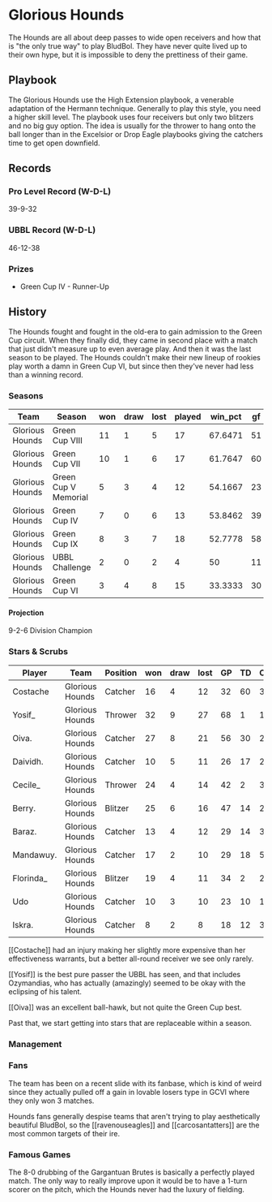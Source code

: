 # Glorious Hounds

The Hounds are all about deep passes to wide open receivers and how that is "the only true way" to play BludBol. They have never quite lived up to their own hype, but it is impossible to deny the prettiness of their game.

## Playbook

The Glorious Hounds use the High Extension playbook, a venerable adaptation of the Hermann technique. Generally to play this style, you need a higher skill level. The playbook uses four receivers but only two blitzers and no big guy option. The idea is usually for the thrower to hang onto the ball longer than in the Excelsior or Drop Eagle playbooks giving the catchers time to get open downfield.

## Records

### Pro Level Record (W-D-L)

39-9-32

### UBBL Record (W-D-L)

46-12-38

### Prizes

* Green Cup IV - Runner-Up 

## History

The Hounds fought and fought in the old-era to gain admission to the Green Cup circuit. When they finally did, they came in second place with a match that just didn't measure up to even average play. And then it was the last season to be played. The Hounds couldn't make their new lineup of rookies play worth a damn in Green Cup VI, but since then they've never had less than a winning record.

### Seasons

| Team            | Season               | won  | draw | lost | played | win_pct | gf   | ga   | cas  | tcdiff | ff   |
|-----------------|----------------------|------|------|------|--------|---------|------|------|------|--------|------|
| Glorious Hounds | Green Cup VIII       |   11 |    1 |    5 |     17 | 67.6471 |   51 |   27 |   11 |    -20 |    2 |
| Glorious Hounds | Green Cup VII        |   10 |    1 |    6 |     17 | 61.7647 |   60 |   37 |   16 |    -18 |    3 |
| Glorious Hounds | Green Cup V Memorial |    5 |    3 |    4 |     12 | 54.1667 |   23 |   16 |   14 |     -6 |   -2 |
| Glorious Hounds | Green Cup IV         |    7 |    0 |    6 |     13 | 53.8462 |   39 |   35 |   14 |     -9 |    0 |
| Glorious Hounds | Green Cup IX         |    8 |    3 |    7 |     18 | 52.7778 |   58 |   49 |   14 |    -22 |   -1 |
| Glorious Hounds | UBBL Challenge       |    2 |    0 |    2 |      4 |      50 |   11 |   12 |    2 |     -8 |    1 |
| Glorious Hounds | Green Cup VI         |    3 |    4 |    8 |     15 | 33.3333 |   30 |   33 |   15 |    -13 |    1 |

#### Projection

9-2-6 Division Champion

### Stars & Scrubs

| Player       | Team        | Position  | won  | draw | lost | GP   | TD   | Comp | Ints | BH   | SI   | Ki   | MVP  | SPP  |
|--------------|-------------|---------------|------|------|------|------|------|------|------|------|------|------|------|------|
| Costache  | Glorious Hounds | Catcher  |   16 |    4 |   12 |   32 |   60 |    3 |    0 |    0 |    0 |    0 |    2 |  193 |
| Yosif_    | Glorious Hounds | Thrower  |   32 |    9 |   27 |   68 |    1 |  159 |    2 |    0 |    0 |    0 |    2 |  176 |
| Oiva.     | Glorious Hounds | Catcher  |   27 |    8 |   21 |   56 |   30 |   29 |    8 |    3 |    0 |    0 |    3 |  156 |
| Daividh.  | Glorious Hounds | Catcher  |   10 |    5 |   11 |   26 |   17 |    2 |    1 |    1 |    1 |    0 |    4 |   79 |
| Cecile_   | Glorious Hounds | Thrower  |   24 |    4 |   14 |   42 |    2 |   34 |    1 |    1 |    0 |    0 |    7 |   79 |
| Berry.    | Glorious Hounds | Blitzer  |   25 |    6 |   16 |   47 |   14 |    2 |    0 |    4 |    1 |    2 |    4 |   78 |
| Baraz.    | Glorious Hounds | Catcher  |   13 |    4 |   12 |   29 |   14 |    3 |    2 |    1 |    1 |    1 |    4 |   75 |
| Mandawuy. | Glorious Hounds | Catcher  |   17 |    2 |   10 |   29 |   18 |    5 |    1 |    1 |    0 |    0 |    1 |   68 |
| Florinda_ | Glorious Hounds | Blitzer  |   19 |    4 |   11 |   34 |    2 |    2 |    2 |    3 |    2 |    2 |    7 |   61 |
| Udo       | Glorious Hounds | Catcher  |   10 |    3 |   10 |   23 |   10 |   14 |    0 |    1 |    0 |    0 |    3 |   61 |
| Iskra.    | Glorious Hounds | Catcher  |    8 |    2 |    8 |   18 |   12 |    3 |    0 |    1 |    0 |    0 |    1 |   46 |

[[Costache]] had an injury making her slightly more expensive than her effectiveness warrants, but a better all-round receiver we see only rarely.

[[Yosif]] is the best pure passer the UBBL has seen, and that includes Ozymandias, who has actually (amazingly) seemed to be okay with the eclipsing of his talent.

[[Oiva]] was an excellent ball-hawk, but not quite the Green Cup best.

Past that, we start getting into stars that are replaceable within a season.  

### Management

### Fans

The team has been on a recent slide with its fanbase, which is kind of weird since they actually pulled off a gain in lovable losers type in GCVI where they only won 3 matches.

Hounds fans generally despise teams that aren't trying to play aesthetically beautiful BludBol, so the [[ravenouseagles]] and [[carcosantatters]] are the most common targets of their ire.

### Famous Games

The 8-0 drubbing of the Gargantuan Brutes is basically a perfectly played match. The only way to really improve upon it would be to have a 1-turn scorer on the pitch, which the Hounds never had the luxury of fielding.
